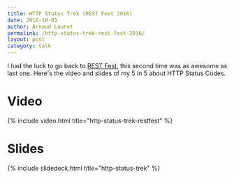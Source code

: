 ```yaml
---
title: HTTP Status Trek (REST Fest 2016)
date: 2016-10-01
author: Arnaud Lauret
permalink: /http-status-trek-rest-fest-2016/
layout: post
category: talk
---
```

I had the luck to go back to [REST Fest](http://www.restfest.org/), this second time was as awesome as last one. Here's the video and slides of my 5 in 5 about HTTP Status Codes.
<!--more-->

# Video

{% include video.html title="http-status-trek-restfest" %}

# Slides

{% include slidedeck.html title="http-status-trek" %}